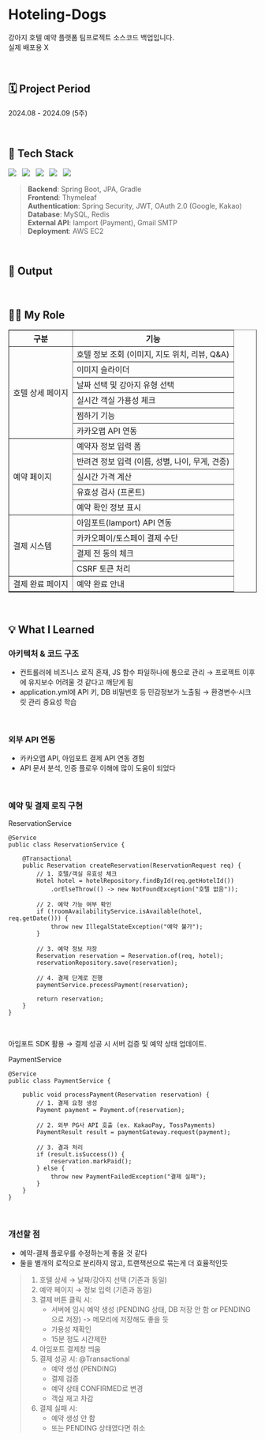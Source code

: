 # Hoteling-Dogs

강아지 호텔 예약 플랫폼 팀프로젝트 소스코드 백업입니다. <br>
실제 배포용 X

<br>

## 🗓️ Project Period
2024.08 - 2024.09 (5주)

<br>

## 🔧 Tech Stack

<img src="https://img.shields.io/badge/java-FF7800?style=flat-square&logo=java&logoColor=white"/> &nbsp;
<img src="https://img.shields.io/badge/javascript-F7DF1E?style=flat-square&logo=javascript&logoColor=white"/> &nbsp;
<img src="https://img.shields.io/badge/springboot-6DB33F?style=flat-square&logo=springboot&logoColor=white"/> &nbsp;
<img src="https://img.shields.io/badge/thymeleaf-005F0F?style=flat-square&logo=thymeleaf&logoColor=white"/> &nbsp;
<img src="https://img.shields.io/badge/mysql-4479A1?style=flat-square&logo=mysql&logoColor=white"/> &nbsp;
<br>

> **Backend**: Spring Boot, JPA, Gradle <br>
> **Frontend**: Thymeleaf <br>
> **Authentication**: Spring Security, JWT, OAuth 2.0 (Google, Kakao) <br>
> **Database**: MySQL, Redis <br>
> **External API**: Iamport (Payment), Gmail SMTP <br>
> **Deployment**: AWS EC2 <br>

<br>

## 📃 Output



<br>

## 👨‍💻 My Role

<table border="1" cellspacing="0" cellpadding="8">
  <thead>
    <tr>
      <th>구분</th>
      <th>기능</th>
    </tr>
  </thead>
  <tbody>
    <tr>
      <td rowspan="6">호텔 상세 페이지</td>
      <td>호텔 정보 조회 (이미지, 지도 위치, 리뷰, Q&amp;A)</td>
    </tr>
    <tr>
      <td>이미지 슬라이더</td>
    </tr>
    <tr>
      <td>날짜 선택 및 강아지 유형 선택</td>
    </tr>
    <tr>
      <td>실시간 객실 가용성 체크</td>
    </tr>
    <tr>
      <td>찜하기 기능</td>
    </tr>
    <tr>
      <td>카카오맵 API 연동</td>
    </tr>
    <tr>
      <td rowspan="5">예약 페이지</td>
      <td>예약자 정보 입력 폼</td>
    </tr>
    <tr>
      <td>반려견 정보 입력 (이름, 성별, 나이, 무게, 견종)</td>
    </tr>
    <tr>
      <td>실시간 가격 계산</td>
    </tr>
    <tr>
      <td>유효성 검사 (프론트)</td>
    </tr>
    <tr>
      <td>예약 확인 정보 표시</td>
    </tr>
    <tr>
      <td rowspan="4">결제 시스템</td>
      <td>아임포트(Iamport) API 연동</td>
    </tr>
    <tr>
      <td>카카오페이/토스페이 결제 수단</td>
    </tr>
    <tr>
      <td>결제 전 동의 체크</td>
    </tr>
    <tr>
      <td>CSRF 토큰 처리</td>
    </tr>
    <tr>
      <td rowspan="1">결제 완료 페이지</td>
      <td>예약 완료 안내</td>
    </tr>
  </tbody>
</table>

<br>

## 💡 What I Learned

### 아키텍처 & 코드 구조

- 컨트롤러에 비즈니스 로직 혼재, JS 함수 파일하나에 통으로 관리 → 프로젝트 이후에 유지보수 어려울 것 같다고 깨닫게 됨
- application.yml에 API 키, DB 비밀번호 등 민감정보가 노출됨 → 환경변수·시크릿 관리 중요성 학습

<br>

### 외부 API 연동

- 카카오맵 API, 아임포트 결제 API 연동 경험 <br>
- API 문서 분석, 인증 플로우 이해에 많이 도움이 되었다 

<br>

### 예약 및 결제 로직 구현

ReservationService
```
@Service
public class ReservationService {

    @Transactional
    public Reservation createReservation(ReservationRequest req) {
        // 1. 호텔/객실 유효성 체크
        Hotel hotel = hotelRepository.findById(req.getHotelId())
            .orElseThrow(() -> new NotFoundException("호텔 없음"));

        // 2. 예약 가능 여부 확인
        if (!roomAvailabilityService.isAvailable(hotel, req.getDate())) {
            throw new IllegalStateException("예약 불가");
        }

        // 3. 예약 정보 저장
        Reservation reservation = Reservation.of(req, hotel);
        reservationRepository.save(reservation);

        // 4. 결제 단계로 진행
        paymentService.processPayment(reservation);

        return reservation;
    }
}
```

<br>


아임포트 SDK 활용 → 결제 성공 시 서버 검증 및 예약 상태 업데이트.

PaymentService
```
@Service
public class PaymentService {

    public void processPayment(Reservation reservation) {
        // 1. 결제 요청 생성
        Payment payment = Payment.of(reservation);

        // 2. 외부 PG사 API 호출 (ex. KakaoPay, TossPayments)
        PaymentResult result = paymentGateway.request(payment);

        // 3. 결과 처리
        if (result.isSuccess()) {
            reservation.markPaid();
        } else {
            throw new PaymentFailedException("결제 실패");
        }
    }
}
```

<br>

### 개선할 점

- 예약-결제 플로우를 수정하는게 좋을 것 같다
- 둘을 별개의 로직으로 분리하지 않고, 트랜잭션으로 묶는게 더 효율적인듯

> 1. 호텔 상세 → 날짜/강아지 선택 (기존과 동일)
> 2. 예약 페이지 → 정보 입력 (기존과 동일)
> 3. 결제 버튼 클릭 시:
>    - 서버에 임시 예약 생성 (PENDING 상태, DB 저장 안 함 or PENDING으로 저장) -> 메모리에 저장해도 좋을 듯
>    - 가용성 재확인
>    - 15분 정도 시간제한
> 4. 아임포트 결제창 띄움
> 5. 결제 성공 시:
>    @Transactional
>    - 예약 생성 (PENDING)
>    - 결제 검증
>    - 예약 상태 CONFIRMED로 변경
>    - 객실 재고 차감
> 6. 결제 실패 시:
>    - 예약 생성 안 함
>    - 또는 PENDING 상태였다면 취소
